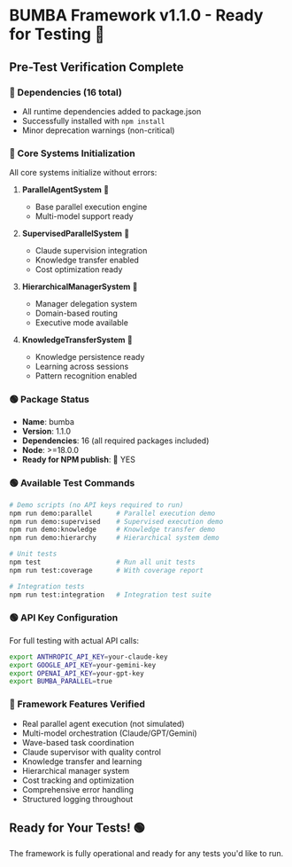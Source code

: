 # BUMBA Framework v1.1.0 - Ready for Testing 🏁

## Pre-Test Verification Complete

### 🏁 Dependencies (16 total)
- All runtime dependencies added to package.json
- Successfully installed with `npm install`
- Minor deprecation warnings (non-critical)

### 🏁 Core Systems Initialization
All core systems initialize without errors:

1. **ParallelAgentSystem** 🏁
   - Base parallel execution engine
   - Multi-model support ready

2. **SupervisedParallelSystem** 🏁
   - Claude supervision integration
   - Knowledge transfer enabled
   - Cost optimization ready

3. **HierarchicalManagerSystem** 🏁
   - Manager delegation system
   - Domain-based routing
   - Executive mode available

4. **KnowledgeTransferSystem** 🏁
   - Knowledge persistence ready
   - Learning across sessions
   - Pattern recognition enabled

### 🟢 Package Status
- **Name**: bumba
- **Version**: 1.1.0
- **Dependencies**: 16 (all required packages included)
- **Node**: >=18.0.0
- **Ready for NPM publish**: 🏁 YES

### 🟢 Available Test Commands
```bash
# Demo scripts (no API keys required to run)
npm run demo:parallel      # Parallel execution demo
npm run demo:supervised    # Supervised execution demo
npm run demo:knowledge     # Knowledge transfer demo
npm run demo:hierarchy     # Hierarchical system demo

# Unit tests
npm test                   # Run all unit tests
npm run test:coverage      # With coverage report

# Integration tests
npm run test:integration   # Integration test suite
```

### 🟢 API Key Configuration
For full testing with actual API calls:
```bash
export ANTHROPIC_API_KEY=your-claude-key
export GOOGLE_API_KEY=your-gemini-key
export OPENAI_API_KEY=your-gpt-key
export BUMBA_PARALLEL=true
```

### 🏁 Framework Features Verified
- Real parallel agent execution (not simulated)
- Multi-model orchestration (Claude/GPT/Gemini)
- Wave-based task coordination
- Claude supervisor with quality control
- Knowledge transfer and learning
- Hierarchical manager system
- Cost tracking and optimization
- Comprehensive error handling
- Structured logging throughout

## Ready for Your Tests! 🟢

The framework is fully operational and ready for any tests you'd like to run.